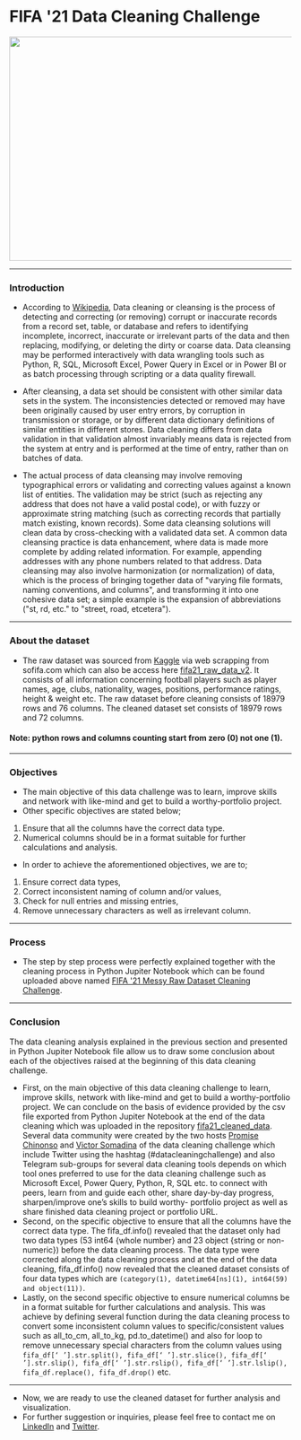 # FIFA '21 Data Cleaning Challenge
<div align="center">
  <img src="https://github.com/toheebolamilekn/fifa21_data_cleaning_challenge/blob/main/fifa21_logo.jpg" width="1000" height="400"/>
</div>

---
### Introduction
- According to [Wikipedia](https://en.wikipedia.org/wiki/Data_cleansing), Data cleaning or cleansing is the process of detecting and correcting (or removing) corrupt or inaccurate records from a record set, table, or database and refers to identifying incomplete, incorrect, inaccurate or irrelevant parts of the data and then replacing, modifying, or deleting the dirty or coarse data. Data cleansing may be performed interactively with data wrangling tools such as Python, R, SQL, Microsoft Excel, Power Query in Excel or in Power BI or as batch processing through scripting or a data quality firewall.

- After cleansing, a data set should be consistent with other similar data sets in the system. The inconsistencies detected or removed may have been originally caused by user entry errors, by corruption in transmission or storage, or by different data dictionary definitions of similar entities in different stores. Data cleaning differs from data validation in that validation almost invariably means data is rejected from the system at entry and is performed at the time of entry, rather than on batches of data.

- The actual process of data cleansing may involve removing typographical errors or validating and correcting values against a known list of entities. The validation may be strict (such as rejecting any address that does not have a valid postal code), or with fuzzy or approximate string matching (such as correcting records that partially match existing, known records). Some data cleansing solutions will clean data by cross-checking with a validated data set. A common data cleansing practice is data enhancement, where data is made more complete by adding related information. For example, appending addresses with any phone numbers related to that address. Data cleansing may also involve harmonization (or normalization) of data, which is the process of bringing together data of "varying file formats, naming conventions, and columns", and transforming it into one cohesive data set; a simple example is the expansion of abbreviations ("st, rd, etc." to "street, road, etcetera").
---
### About the dataset
- The raw dataset was sourced from [Kaggle](https://www.kaggle.com/datasets/yagunnersya/fifa-21-messy-raw-dataset-for-cleaning-exploring/code) via web scrapping from sofifa.com which can also be access here [fifa21_raw_data_v2](https://github.com/toheebolamilekn/fifa21_data_cleaning_challenge/blob/main/fifa21_raw_data_v2.csv). It consists of all information concerning football players such as player names, age, clubs, nationality, wages, positions, performance ratings, height & weight etc. The raw dataset before cleaning consists of 18979 rows and 76 columns. The cleaned dataset set consists of 18979 rows and 72 columns.
#### Note: python rows and columns counting start from zero (0) not one (1).
---
### Objectives
- The main objective of this data challenge was to learn, improve skills and network with like-mind and get to build a worthy-portfolio project. 
- Other specific objectives are stated below;
 1. Ensure that all the columns have the correct data type.
 2. Numerical columns should be in a format suitable for further calculations and analysis.
- In order to achieve the aforementioned objectives, we are to;
 1. Ensure correct data types, 
 2. Correct inconsistent naming of column and/or values,
 3. Check for null entries and missing entries, 
 4. Remove unnecessary characters as well as irrelevant column.
---
### Process
- The step by step process were perfectly explained together with the cleaning process in Python Jupiter Notebook which can be found uploaded above named [FIFA '21 Messy Raw Dataset Cleaning Challenge](https://github.com/toheebolamilekn/fifa21_data_cleaning_challenge/blob/main/FIFA%20'21%20Messy%20Raw%20Dataset%20Cleaning%20Challenge.ipynb).
---
### Conclusion
The data cleaning analysis explained in the previous section and presented in Python Jupiter Notebook file allow us to draw some conclusion about each of the objectives raised at the beginning of this data cleaning challenge.
- First, on the main objective of this data cleaning challenge to learn, improve skills, network with like-mind and get to build a worthy-portfolio project. We can conclude on the basis of evidence provided by the csv file exported from Python Jupiter Notebook at the end of the data cleaning which was uploaded in the repository [fifa21_cleaned_data](https://github.com/toheebolamilekn/fifa21_data_cleaning_challenge/blob/main/fifa21_cleaned_data.csv). Several data community were created by the two hosts [Promise Chinonso](https://twitter.com/PromiseNonso_) and [Victor Somadina](https://twitter.com/vicSomadina) of the data cleaning challenge which include Twitter using the hashtag (#datacleaningchallenge) and also Telegram sub-groups for several data cleaning tools depends on which tool ones preferred to use for the data cleaning challenge such as Microsoft Excel, Power Query, Python, R, SQL etc. to connect with peers, learn from and guide each other, share day-by-day progress, sharpen/improve one’s skills to build worthy- portfolio project as well as share finished data cleaning project or portfolio URL.
- Second, on the specific objective to ensure that all the columns have the correct data type. The fifa_df.info() revealed that the dataset only had two data types (53 int64 {whole number} and 23 object {string or non-numeric}) before the data cleaning process. The data type were corrected along the data cleaning process and at the end of the data cleaning, fifa_df.info() now revealed that the cleaned dataset consists of four data types which are `(category(1), datetime64[ns](1), int64(59) and object(11))`.
- Lastly, on the second specific objective to ensure numerical columns be in a format suitable for further calculations and analysis. This was achieve by defining several function during the data cleaning process to convert some inconsistent column values to specific/consistent values such as all_to_cm, all_to_kg, pd.to_datetime() and also for loop to remove unnecessary special characters from the column values using `fifa_df[‘ ’].str.split(), fifa_df[‘ ’].str.slice(), fifa_df[‘ ’].str.slip(), fifa_df[‘ ’].str.rslip(), fifa_df[‘ ’].str.lslip(), fifa_df.replace(), fifa_df.drop()` etc.
---
- Now, we are ready to use the cleaned dataset for further analysis and visualization.
- For further suggestion or inquiries, please feel free to contact me on [LinkedIn](https://www.linkedin.com/in/toheebolamilekan) and [Twitter](https://twitter.com/toheebolamilekn).
